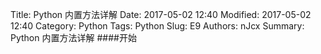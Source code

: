 Title: Python 内置方法详解
Date: 2017-05-02 12:40
Modified: 2017-05-02 12:40
Category: Python
Tags: Python
Slug: E9
Authors: nJcx
Summary: Python 内置方法详解
####开始

